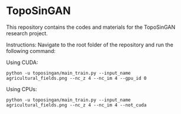 # TopoSinGAN
This repository contains the codes and materials for the TopoSinGAN research project. 

Instructions:
Navigate to the root folder of the repository and run the following command:

Using CUDA:

`python -u toposingan/main_train.py --input_name agricultural_fields.png --nc_z 4 --nc_im 4 --gpu_id 0`

Using CPUs:

`python -u toposingan/main_train.py --input_name agricultural_fields.png --nc_z 4 --nc_im 4 --not_cuda`


